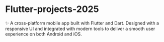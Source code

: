 # Flutter-projects-2025
✨ A cross-platform mobile app built with Flutter and Dart. Designed with a responsive UI and integrated with modern tools to deliver a smooth user experience on both Android and iOS.
